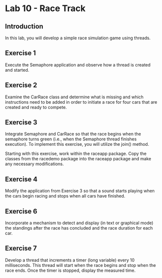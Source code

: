# Lab 10 - Race Track

## Introduction
In this lab, you will develop a simple race simulation game using threads.

## Exercise 1
Execute the Semaphore application and observe how a thread is created and started.

## Exercise 2
Examine the CarRace class and determine what is missing and which instructions need to be added in order to initiate a race for four cars that are created and ready to compete.

## Exercise 3
Integrate Semaphore and CarRace so that the race begins when the semaphore turns green (i.e., when the Semaphore thread finishes execution). To implement this exercise, you will utilize the join() method.

Starting with this exercise, work within the raceapp package. Copy the classes from the racedemo package into the raceapp package and make any necessary modifications.

## Exercise 4
Modify the application from Exercise 3 so that a sound starts playing when the cars begin racing and stops when all cars have finished.

## Exercise 6
Incorporate a mechanism to detect and display (in text or graphical mode) the standings after the race has concluded and the race duration for each car.

## Exercise 7
Develop a thread that increments a timer (long variable) every 10 milliseconds. This thread will start when the race begins and stop when the race ends. Once the timer is stopped, display the measured time.





